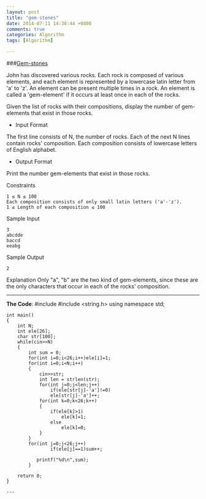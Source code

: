 ```yaml
---
layout: post
title: "gem-stones"
date: 2014-07-11 14:38:44 +0800
comments: true
categories: Algorithm
tags: [Algorithm]

---
```


###[Gem-stones](https://www.hackerrank.com/challenges/gem-stones)

John has discovered various rocks. Each rock is composed of various elements, and each element is represented by a lowercase latin letter from 'a' to 'z'. An element can be present multiple times in a rock. An element is called a 'gem-element' if it occurs at least once in each of the rocks.

Given the list of rocks with their compositions, display the number of gem-elements that exist in those rocks.

<!--more-->

- Input Format 

The first line consists of N, the number of rocks. 
Each of the next N lines contain rocks' composition. Each composition consists of lowercase letters of English alphabet.

- Output Format 

Print the number gem-elements that exist in those rocks.

Constraints 
```
1 ≤ N ≤ 100 
Each composition consists of only small latin letters ('a'-'z'). 
1 ≤ Length of each composition ≤ 100
```
Sample Input

```
3
abcdde
baccd
eeabg
```
Sample Output

```
2
```
Explanation 
Only "a", "b" are the two kind of gem-elements, since these are the only characters that occur in each of the rocks' composition.

---
**The Code**:
    #include <iostream>
    #include <string.h>
    using namespace std;
    
    int main()
    {
        int N;
        int ele[26];
        char str[100];
        while(cin>>N)
        {
            int sum = 0;
            for(int i=0;i<26;i++)ele[i]=1;
            for(int i=0;i<N;i++)
            {
                cin>>str;
                int len = strlen(str);
                for(int j=0;j<len;j++)
                    if(ele[str[j]-'a']!=0)
                    ele[str[j]-'a']++;
                for(int k=0;k<26;k++)
                {        
                    if(ele[k]>1)
                        ele[k]=1;
                    else
                        ele[k]=0;
                } 
            } 
            for(int j=0;j<26;j++)
                    if(ele[j]==1)sum++;
                    
               printf("%d\n",sum);
            }
                
        return 0;    
    }

    ---

